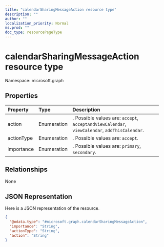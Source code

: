 ```yaml
---
title: "calendarSharingMessageAction resource type"
description: ""
author: ""
localization_priority: Normal
ms.prod: ""
doc_type: resourcePageType
---
```


# calendarSharingMessageAction resource type


Namespace: microsoft.graph



## Properties
|Property|Type|Description|
|:---|:---|:---|
|action|Enumeration|. Possible values are: `accept`, `acceptAndViewCalendar`, `viewCalendar`, `addThisCalendar`.|
|actionType|Enumeration|. Possible values are: `accept`.|
|importance|Enumeration|. Possible values are: `primary`, `secondary`.|

## Relationships
None

## JSON Representation
Here is a JSON representation of the resource.
<!-- {
  "blockType": "resource",
  "@odata.type": "microsoft.graph.calendarSharingMessageAction"
}
-->
``` json
{
  "@odata.type": "#microsoft.graph.calendarSharingMessageAction",
  "importance": "String",
  "actionType": "String",
  "action": "String"
}
```

